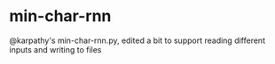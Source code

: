 # min-char-rnn
@karpathy's min-char-rnn.py, edited a bit to support reading different inputs and writing to files
